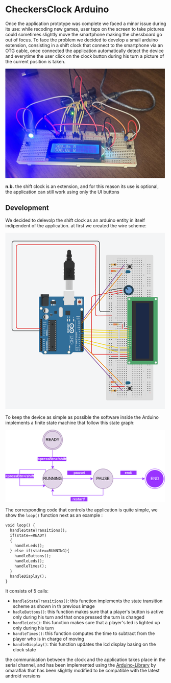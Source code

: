 # CheckersClock Arduino

Once the application prototype was complete we faced a minor issue during its use: while recoding new games, user taps on the screen to take pictures could sometimes slightly move the smartphone making the chessboard go out of focus.
To face the problem we decided to develop a small arduino extension, consisting in a shift clock that connect to the smartphone via an OTG cable, once connected the application automatically detect the device and everytime the user click on the clock button during his turn a picture of the current position is taken.

<img src="_readmeImgs_/ArduinoShiftClock.jpeg" width="500px"/>

**n.b.** the shift clock is an extension, and for this reason its use is optional, the application can still work using only the UI buttons

## Development

We decided to delevolp the shift clock as an arduino entity in itself indipendent of the application.
at first we created the wire scheme:

<img src="_readmeImgs_/CheckersClockScheme.png" width="500px"/>

To keep the device as simple as possible the software inside the Arduino implements a finite state machine that follow this state graph:

<img src="_readmeImgs_/StatesDiagram.png" width="500px"/>

The corresponding code that controls the application is quite simple, we show the `loop()` function next as an example :

```
void loop() {
  handleStateTransitions();
  if(state==READY)
  {
    handleLeds();
  } else if(state==RUNNING){
    handleButtons();
    handleLeds();
    handleTimes();
  }
  handleDisplay();
}
```

It consists of 5 calls:

* `handleStateTransitions()`: this function implements the state transition scheme as shown in th previous image
* `hadleButtons()`: this function makes sure that a player's button is active only during his turn and that once pressed the turn is changed
* `handleLeds()`: this function makes sure that a player's led is lighted up only during his turn
* `handleTimes()`: this function computes the time to subtract from the player who is in charge of moving
* `handleDisplay()`: this function updates the lcd display basing on the clock state

the communication between the clock and the application takes place in the serial channel, and has been implemented using the [Arduino-Library](https://github.com/omaraflak/Arduino-Library) by omaraflak that has been slightly modified to be compatible with the latest android versions
